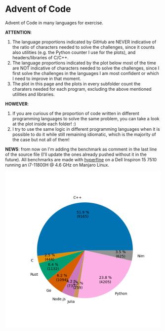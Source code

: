 # Advent of Code
Advent of Code in many languages for exercise.

**ATTENTION**:  

1) The language proportions indicated by GitHub are NEVER indicative of the ratio of characters needed to solve the challenges, since it counts also utilities (e.g. the Python counter I use for the plots), and headers/libraries of C/C++.
2) The language proportions indicated by the plot below most of the time are NOT indicative of characters needed to solve the challenges, since I first solve the challenges in the languages I am most confident or which I need to improve in that moment.
3) The plot in this page and the plots in every subfolder count the charaters needed for each program, excluding the above mentioned utilities and libraries.

**HOWEVER**:  
1) If you are curious of the proportion of code written in different programming languages to solve the same problem, you can take a look at the plot inside each folder! :)
2) I try to use the same logic in different programming languages when it is possible to do it while still remaining idiomatic, which is the majority of the case but not all of them!

**NEWS**: from now on I'm adding the benchmark as comment in the last line of the source file (I'll update the ones already pushed without it in the future). All benchmarks are made with [hyperfine](https://github.com/sharkdp/hyperfine) on a Dell Inspiron 15 7510 running an i7-11800H @ 4.6 GHz on Manjaro Linux.

![](total.png)

